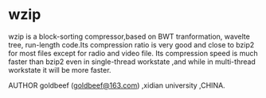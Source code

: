 wzip
====

wzip is a block-sorting compressor,based on BWT tranformation, wavelte tree, run-length code.Its compression ratio is very good      and close to bzip2 for most files except for radio and video file.      Its compression speed is much faster than bzip2 even in single-thread workstate ,and while in multi-thread workstate it will be more faster.

AUTHOR
     goldbeef (goldbeef@163.com) ,xidian university ,CHINA.
      
